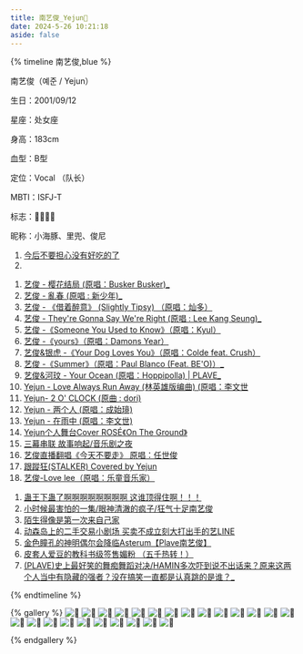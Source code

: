 ```yaml
---
title: 南艺俊_Yejun💙
date: 2024-5-26 10:21:18
aside: false
---
```


{% timeline 南艺俊,blue %}

<!-- timeline 个人资料 -->

 南艺俊（예준 / Yejun）

生日：2001/09/12

星座：处女座

身高：183cm

血型：B型

定位：Vocal （队长）

MBTI：ISFJ-T

标志：🐬💙🥟🐰

昵称：小海豚、里兜、俊尼

<!-- endtimeline -->

<!-- timeline TMI -->

1. [今后不要担心没有好吃的了](https://weibo.com/5088701042/NveQf1mnm?pagetype=profilefeed)
2. 

<!-- endtimeline -->

<!-- timeline 翻唱Cover -->

1. [艺俊 - 樱花结局 (原唱：Busker Busker)_](https://www.bilibili.com/video/BV18Q4y1s7aw/?spm_id_from=333.999.0.0&vd_source=683accdf4a366c372d15625bf59c99d7)
2. [艺俊 - 亂春 (原唱 : 新少年)_](https://www.bilibili.com/video/BV1CH4y167s7/?spm_id_from=333.999.0.0&vd_source=683accdf4a366c372d15625bf59c99d7)
3. [艺俊 - 《借着醉意》 (Slightly Tipsy) （原唱：灿多）](https://www.bilibili.com/video/BV1Va4y1D7Eh/?spm_id_from=333.999.0.0&vd_source=683accdf4a366c372d15625bf59c99d7)
4. [艺俊 - They're Gonna Say We're Right (原唱 : Lee Kang Seung)_](https://www.bilibili.com/video/BV1yQ4y177o4/?spm_id_from=333.999.0.0&vd_source=683accdf4a366c372d15625bf59c99d7)
5. [ 艺俊 -《Someone You Used to Know》（原唱：Kyul）](https://www.bilibili.com/video/BV1M94y1T7vE/?spm_id_from=333.999.0.0&vd_source=683accdf4a366c372d15625bf59c99d7)
6. [ 艺俊 -《yours》（原唱：Damons Year）](https://www.bilibili.com/video/BV15W4y1w7yN/?spm_id_from=333.999.0.0&vd_source=683accdf4a366c372d15625bf59c99d7)
7. [ 艺俊&银虎 -《Your Dog Loves You》（原唱：Colde feat. Crush）](https://www.bilibili.com/video/BV1dm411Z7F6/?spm_id_from=333.999.0.0&vd_source=683accdf4a366c372d15625bf59c99d7)
8. [ 艺俊 -《Summer》（原唱：Paul Blanco (Feat. BE'O)）_](https://www.bilibili.com/video/BV1xi421Q7EB/?spm_id_from=333.999.0.0&vd_source=683accdf4a366c372d15625bf59c99d7)
9. [艺俊&河玟 - Your Ocean (原唱：Hoppipolla) | PLAVE_](https://www.bilibili.com/video/BV1iQ4y147xe/?spm_id_from=333.999.0.0&vd_source=683accdf4a366c372d15625bf59c99d7)
10. [ Yejun - Love Always Run Away (林英雄版编曲) (原唱：李文世](https://www.bilibili.com/video/BV1GX4y1D7bu/?spm_id_from=333.999.0.0&vd_source=683accdf4a366c372d15625bf59c99d7)
11. [Yejun- 2 O' CLOCK (原曲 : dori) ](https://www.bilibili.com/video/BV1ts4y1L7bM/?spm_id_from=333.999.0.0&vd_source=683accdf4a366c372d15625bf59c99d7)
12. [Yejun - 两个人 (原唱：成始璄) ](https://www.bilibili.com/video/BV1324y1b7YU/?spm_id_from=333.999.0.0&vd_source=683accdf4a366c372d15625bf59c99d7)
13. [Yejun - 在雨中 (原唱：李文世) ](https://www.bilibili.com/video/BV1S54y1u77E/?spm_id_from=333.999.0.0&vd_source=683accdf4a366c372d15625bf59c99d7)
14. [Yejun个人舞台Cover ROSÉ《On The Ground》](https://www.bilibili.com/video/BV12w4m1m7ff/?spm_id_from=333.999.0.0&vd_source=683accdf4a366c372d15625bf59c99d7)
15. [三幕串联 故事响起/音乐剧之夜](https://www.bilibili.com/video/BV1GW4y1P7Vf/?spm_id_from=333.999.0.0&vd_source=683accdf4a366c372d15625bf59c99d7)
16. [艺俊直播翻唱《今天不要走》 原唱：任世俊](https://www.bilibili.com/video/BV1ww411K7XL/?spm_id_from=333.999.0.0&vd_source=683accdf4a366c372d15625bf59c99d7)
17. [跟蹤狂(STALKER) Covered by Yejun](https://www.bilibili.com/video/BV1b94y1s71g/?spm_id_from=333.999.0.0&vd_source=683accdf4a366c372d15625bf59c99d7)
18. [艺俊-Love lee（原唱：乐童音乐家）](https://www.bilibili.com/video/BV1Tz4y1V7E7/?spm_id_from=333.999.0.0&vd_source=683accdf4a366c372d15625bf59c99d7)

<!-- endtimeline -->

<!-- timeline 常看常新的切片 -->

1. [蛊王下蛊了啊啊啊啊啊啊啊啊 这谁顶得住啊！！！](https://www.bilibili.com/video/BV1dm411S7fz/?spm_id_from=333.999.0.0&vd_source=683accdf4a366c372d15625bf59c99d7)
2. [小时候最害怕的一集/眼神清澈的疯子/狂气十足南艺俊](https://www.bilibili.com/video/BV1gH4y1z7oa/?spm_id_from=333.999.0.0&vd_source=683accdf4a366c372d15625bf59c99d7)
2. [陌生得像是第一次来自己家](https://www.bilibili.com/video/BV1S84y1Q7ek/?spm_id_from=333.999.0.0&vd_source=683accdf4a366c372d15625bf59c99d7)
2. [动森岛上的二手交易小剧场 买卖不成立刻大打出手的艺LINE](https://www.bilibili.com/video/BV1Uu4y1P7Rj/?spm_id_from=333.999.0.0&vd_source=683accdf4a366c372d15625bf59c99d7)
2. [金色瞳孔的神明偶尔会降临Asterum【Plave南艺俊】](https://www.bilibili.com/video/BV1Fp4y1u7My/?spm_id_from=333.999.0.0&vd_source=683accdf4a366c372d15625bf59c99d7)
2. [皮套人爱豆的教科书级签售媚粉 （五千热转！）](https://www.bilibili.com/video/BV1mw411m7bn/?spm_id_from=333.999.0.0&vd_source=683accdf4a366c372d15625bf59c99d7)
2. [(PLAVE)史上最好笑的舞痴舞蹈对决/HAMIN多次吓到说不出话来？原来这两个人当中有隐藏的强者？没在搞笑一直都是认真跳的是谁？_](https://www.bilibili.com/video/BV1sk4y1j7DD/?spm_id_from=333.999.0.0&vd_source=683accdf4a366c372d15625bf59c99d7)

<!-- endtimeline -->

{% endtimeline %}

{% gallery %}
![💙](https://img.picui.cn/free/2024/06/18/667129ac0ecb1.jpg)
![💙](https://pic.imgdb.cn/item/66924b03d9c307b7e9195fde.jpg)
![💙](https://pic.imgdb.cn/item/66924b03d9c307b7e9196074.jpg)
![💙](https://pic.imgdb.cn/item/66924b04d9c307b7e91960f8.jpg)
![💙](https://pic.imgdb.cn/item/66924b04d9c307b7e919614e.jpg)
![💙](https://pic.imgdb.cn/item/66924b04d9c307b7e919621a.jpg)
![💙](https://pic.imgdb.cn/item/66924b8fd9c307b7e91a0233.jpg)
![💙](https://pic.imgdb.cn/item/66924b90d9c307b7e91a02da.jpg)
![💙](https://pic.imgdb.cn/item/66924b90d9c307b7e91a030c.jpg)
![💙](https://pic.imgdb.cn/item/66924b90d9c307b7e91a0367.jpg)
![💙](https://pic.imgdb.cn/item/66924b91d9c307b7e91a0486.jpg)
![💙](https://pic.imgdb.cn/item/66924bc1d9c307b7e91a3e99.jpg)
![💙](https://pic.imgdb.cn/item/66924bc5d9c307b7e91a426a.jpg)
![💙](https://pic.imgdb.cn/item/66924bc5d9c307b7e91a426a.jpg)
![💙](https://pic.imgdb.cn/item/66aeefc8d9c307b7e9f6d6df.jpg)
![💙](https://pic.imgdb.cn/item/66aef0d7d9c307b7e9fa6373.jpg)
![💙](https://pic.imgdb.cn/item/66aef0d8d9c307b7e9fa64e8.jpg)
![💙](https://pic.imgdb.cn/item/66bff16ad9c307b7e97c6d4d.jpg)
![💙](https://pic.imgdb.cn/item/66bff278d9c307b7e97d2b92.jpg)
![💙](https://pic.imgdb.cn/item/66cda40ad9c307b7e9fc1244.jpg)
![💙](https://pic.imgdb.cn/item/66cda40ad9c307b7e9fc1347.jpg)
![💙](https://pic.imgdb.cn/item/66cda40ad9c307b7e9fc1482.jpg)
![💙](https://pic.imgdb.cn/item/66cda40bd9c307b7e9fc1630.jpg)
![💙](https://pic.imgdb.cn/item/66cda471d9c307b7e9fd2ef6.jpg)




{% endgallery %}





